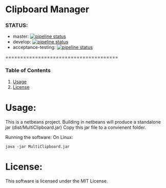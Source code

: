 Clipboard Manager
======================================

### STATUS:
* master: [![pipeline status](https://gitlab.com/jeremymreed/multi-clipboard/badges/master/pipeline.svg)](https://gitlab.com/jeremymreed/multi-clipboard/commits/master)
* develop: [![pipeline status](https://gitlab.com/jeremymreed/multi-clipboard/badges/develop/pipeline.svg)](https://gitlab.com/jeremymreed/multi-clipboard/commits/develop)
* acceptance-testing: [![pipeline status](https://gitlab.com/jeremymreed/multi-clipboard/badges/feature/acceptance-testing/pipeline.svg)](https://gitlab.com/jeremymreed/multi-clipboard/commits/feature/acceptance-testing)

======================================
### Table of Contents
1. [Usage](https://gitlab.com/jeremymreed/multi-clipboard#usage)
2. [License](https://gitlab.com/jeremymreed/multi-clipboard#license)


# Usage:
This is a netbeans project.
Building in netbeans will produce a standalone jar (dist/MultiClipboard.jar)
Copy this jar file to a convienent folder.

Running the software:
On Linux:
```
java -jar MultiClipboard.jar
```

# License:
This software is licensed under the MIT License.
